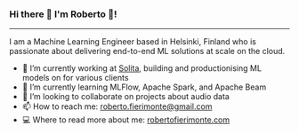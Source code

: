 ### Hi there 👋 I'm Roberto 👨!
---

I am a Machine Learning Engineer based in Helsinki, Finland who is passionate about delivering end-to-end ML solutions at scale on the cloud.

- 🔭 I’m currently working at [Solita](https://www.solita.fi/), building and productionising ML models on for various clients
- 🌱 I’m currently learning MLFlow, Apache Spark, and Apache Beam
- 👯 I’m looking to collaborate on projects about audio data
- 📫 How to reach me: [roberto.fierimonte@gmail.com](mailto:roberto.fierimonte@gmail.com)
- 💻 Where to read more about me: [robertofierimonte.com](https://robertofierimonte.com)
<!-- - 🤔 I’m looking for help with ... -->
<!-- - 💬 Ask me about ... -->
<!-- - 😄 Pronouns: ... -->
<!-- - ⚡ Fun fact: ... -->

